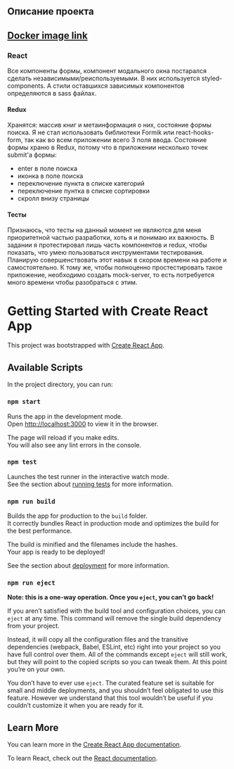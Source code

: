 ## Описание проекта

## [Docker image link](https://hub.docker.com/r/monten/books-shelf)

### React  

  Все компоненты формы, компонент модального окна постарался сделать независимыми/реиспользуемыми. 
  В них используется styled-components. А стили оставшихся зависимых компонентов определяются в sass файлах.
  
  
#### Redux

Хранятся: массив книг и метаинформация о них, состояние формы поиска. Я не стал использовать библиотеки Formik или react-hooks-form,
так как во всем приложении всего 3 поля ввода. Состояние формы храню в Redux, потому что в приложении несколько точек submit'a формы:
* enter в поле поиска
* иконка в поле поиска
* переключение пункта в списке категорий
* переключение пунтка в списке сортировки
* скролл внизу страницы

#### Тесты

Признаюсь, что тесты на данный момент не являются для меня приоритетной частью разработки, хоть я и понимаю их важность. В задании я протестировал лишь часть компонентов и redux, чтобы  показать, что умею пользоваться инструментами тестирования. Планирую совершенствовать этот навык в скором времени на работе и самостоятельно.
К тому же, чтобы полноценно простестировать такое приложение, необходимо создать mock-server, то есть потребуется много времени чтобы разобраться с этим.

# Getting Started with Create React App

This project was bootstrapped with [Create React App](https://github.com/facebook/create-react-app).

## Available Scripts

In the project directory, you can run:

### `npm start`

Runs the app in the development mode.\
Open [http://localhost:3000](http://localhost:3000) to view it in the browser.

The page will reload if you make edits.\
You will also see any lint errors in the console.

### `npm test`

Launches the test runner in the interactive watch mode.\
See the section about [running tests](https://facebook.github.io/create-react-app/docs/running-tests) for more information.

### `npm run build`

Builds the app for production to the `build` folder.\
It correctly bundles React in production mode and optimizes the build for the best performance.

The build is minified and the filenames include the hashes.\
Your app is ready to be deployed!

See the section about [deployment](https://facebook.github.io/create-react-app/docs/deployment) for more information.

### `npm run eject`

**Note: this is a one-way operation. Once you `eject`, you can’t go back!**

If you aren’t satisfied with the build tool and configuration choices, you can `eject` at any time. This command will remove the single build dependency from your project.

Instead, it will copy all the configuration files and the transitive dependencies (webpack, Babel, ESLint, etc) right into your project so you have full control over them. All of the commands except `eject` will still work, but they will point to the copied scripts so you can tweak them. At this point you’re on your own.

You don’t have to ever use `eject`. The curated feature set is suitable for small and middle deployments, and you shouldn’t feel obligated to use this feature. However we understand that this tool wouldn’t be useful if you couldn’t customize it when you are ready for it.

## Learn More

You can learn more in the [Create React App documentation](https://facebook.github.io/create-react-app/docs/getting-started).

To learn React, check out the [React documentation](https://reactjs.org/).
